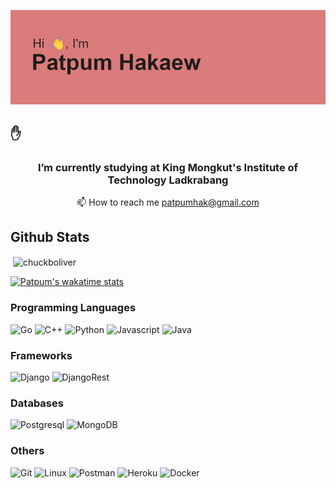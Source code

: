 <!--- Head of profile Originalv1.1 --->
![header](./assets/header.png)

<p align="center">
</p>

## ✋

<h3 align="center">I’m currently studying at King Mongkut's Institute of Technology Ladkrabang</h3>

<p align="center">📫 How to reach me <a href="mailto:patpumhak@gmail.com">patpumhak@gmail.com</a></p>

## Github Stats
<!--- Body --->
<p>&nbsp;<img align="center" src="https://github-readme-stats.vercel.app/api?username=chuckboliver&show_icons=true&locale=en&count_private=true&theme=vision-friendly-dark" alt="chuckboliver" /></p>

[![Patpum's wakatime stats](https://github-readme-stats.vercel.app/api/wakatime?username=chuckboliver&theme=vision-friendly-dark&layout=compact)](https://github.com/anuraghazra/github-readme-stats)

<!-- New Languages and Tools --->
### Programming Languages
![Go](https://img.shields.io/badge/Go-00ADD8?style=for-the-badge&logo=go&logoColor=white)
![C++](https://img.shields.io/badge/c++-%2300599C.svg?style=for-the-badge&logo=c%2B%2B&logoColor=white)
![Python](https://img.shields.io/badge/Python-FFD43B?style=for-the-badge&logo=python&logoColor=darkgreen)
![Javascript](https://img.shields.io/badge/JavaScript-323330?style=for-the-badge&logo=javascript&logoColor=F7DF1E)
![Java](https://img.shields.io/badge/Java-ED8B00?style=for-the-badge&logo=java&logoColor=white)

### Frameworks
![Django](https://img.shields.io/badge/Django-092E20?style=for-the-badge&logo=django&logoColor=green)
![DjangoRest](https://img.shields.io/badge/django%20rest-ff1709?style=for-the-badge&logo=django&logoColor=white)

### Databases
![Postgresql](https://img.shields.io/badge/PostgreSQL-316192?style=for-the-badge&logo=postgresql&logoColor=white)
![MongoDB](https://img.shields.io/badge/MongoDB-4EA94B?style=for-the-badge&logo=mongodb&logoColor=white)

### Others
![Git](https://img.shields.io/badge/GIT-E44C30?style=for-the-badge&logo=git&logoColor=white)
![Linux](https://img.shields.io/badge/Linux-FCC624?style=for-the-badge&logo=linux&logoColor=black)
![Postman](https://img.shields.io/badge/Postman-FF6C37?style=for-the-badge&logo=Postman&logoColor=white)
![Heroku](https://img.shields.io/badge/Heroku-430098?style=for-the-badge&logo=heroku&logoColor=white)
![Docker](https://img.shields.io/badge/Docker-2CA5E0?style=for-the-badge&logo=docker&logoColor=white)

